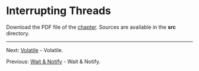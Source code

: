 # Interrupting Threads

Download the PDF file of the [chapter](chapter_18.pdf). Sources are available in the <b>src</b> directory. 


<hr>

Next: [Volatile](chapter_19.md "Volatile") - Volatile.

Previous: [Wait & Notify](chapter_17.md "Wait & Notify") - Wait & Notify.